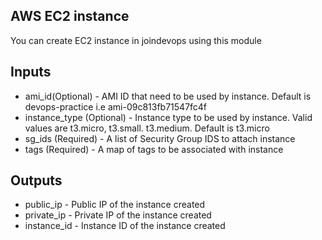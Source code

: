 ## AWS EC2 instance
You can create EC2 instance in joindevops using this module

## Inputs
* ami_id(Optional) - AMI ID that need to be used by instance. Default is devops-practice i.e ami-09c813fb71547fc4f
* instance_type (Optional) - Instance type to be used by instance. Valid values are t3.micro, t3.small. t3.medium. Default is t3.micro
* sg_ids (Required) - A list of Security Group IDS to attach instance
* tags (Required) - A map of tags to be associated with instance

## Outputs
* public_ip - Public IP of the instance created
* private_ip - Private IP of the instance created
* instance_id - Instance ID of the instance created
